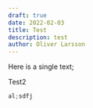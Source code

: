 ```yaml
---
draft: true
date: 2022-02-03
title: Test
description: test
author: Oliver Larsson
---
```


Here is a single text;


Test2

```ts
al;sdfj
```




